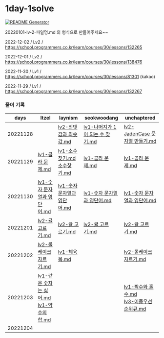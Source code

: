 # 1day-1solve

[![README Generator](https://github.com/Edint-worker/1day-1solve/actions/workflows/generate-readme.yaml/badge.svg)](https://github.com/Edint-worker/1day-1solve/actions/workflows/generate-readme.yaml)

20220101-lv-2-파일명.md 의 형식으로 만들어주세요~~

2022-12-02 / Lv2 / https://school.programmers.co.kr/learn/courses/30/lessons/132265

2022-12-01 / Lv2 / https://school.programmers.co.kr/learn/courses/30/lessons/138476

2022-11-30 / Lv1 / https://school.programmers.co.kr/learn/courses/30/lessons/81301 (kakao)

2022-11-29 / Lv1 / https://school.programmers.co.kr/learn/courses/30/lessons/132267

### 풀이 기록

| days | Itzel | laynism | seokwoodang | unchaptered |
| ---- | ----- | ----- | ----- | ----- |
| 20221128 |  | [lv2-최댓값과 최솟값.md](https://github.com/Edint-worker/1day-1solve/blob/main/laynism/20221128-lv-2-%EC%B5%9C%EB%8C%93%EA%B0%92%EA%B3%BC%20%EC%B5%9C%EC%86%9F%EA%B0%92.md) | [lv1-나머지가 1이 되는 수 찾기.md](https://github.com/Edint-worker/1day-1solve/blob/main/seokwoodang/20221128-lv-1-%EB%82%98%EB%A8%B8%EC%A7%80%EA%B0%80%201%EC%9D%B4%20%EB%90%98%EB%8A%94%20%EC%88%98%20%EC%B0%BE%EA%B8%B0.md) | [lv2-JadenCase 문자열 만들기.md](https://github.com/Edint-worker/1day-1solve/blob/main/unchaptered/20221128-lv-2-JadenCase%20%EB%AC%B8%EC%9E%90%EC%97%B4%20%EB%A7%8C%EB%93%A4%EA%B8%B0.md) |
| 20221129 | [lv1-콜라 문제.md](https://github.com/Edint-worker/1day-1solve/blob/main/Itzel/20221129-lv-1-%EC%BD%9C%EB%9D%BC%20%EB%AC%B8%EC%A0%9C.md) | [lv1-소수찾기.md소수찾기.md](https://github.com/Edint-worker/1day-1solve/blob/main/laynism/20221129-lv-1-%EC%86%8C%EC%88%98%EC%B0%BE%EA%B8%B0.md%EC%86%8C%EC%88%98%EC%B0%BE%EA%B8%B0.md) | [lv1-콜라 문제.md](https://github.com/Edint-worker/1day-1solve/blob/main/seokwoodang/20221129-lv-1-%EC%BD%9C%EB%9D%BC%20%EB%AC%B8%EC%A0%9C.md) | [lv1-콜라 문제.md](https://github.com/Edint-worker/1day-1solve/blob/main/unchaptered/20221129-lv-1-%EC%BD%9C%EB%9D%BC%20%EB%AC%B8%EC%A0%9C.md) |
| 20221130 | [lv1-숫자 문자열과 영단어.md](https://github.com/Edint-worker/1day-1solve/blob/main/Itzel/20221130-lv-1-%EC%88%AB%EC%9E%90%20%EB%AC%B8%EC%9E%90%EC%97%B4%EA%B3%BC%20%EC%98%81%EB%8B%A8%EC%96%B4.md) | [lv1-숫자 문자열과 영단어.md](https://github.com/Edint-worker/1day-1solve/blob/main/laynism/20221130-lv-1-%EC%88%AB%EC%9E%90%20%EB%AC%B8%EC%9E%90%EC%97%B4%EA%B3%BC%20%EC%98%81%EB%8B%A8%EC%96%B4.md) | [lv1-숫자 문자열과 영단어.md](https://github.com/Edint-worker/1day-1solve/blob/main/seokwoodang/20221130-lv-1-%EC%88%AB%EC%9E%90%20%EB%AC%B8%EC%9E%90%EC%97%B4%EA%B3%BC%20%EC%98%81%EB%8B%A8%EC%96%B4.md) | [lv1-숫자 문자열과 영단어.md](https://github.com/Edint-worker/1day-1solve/blob/main/unchaptered/20221130-lv-1-%EC%88%AB%EC%9E%90%20%EB%AC%B8%EC%9E%90%EC%97%B4%EA%B3%BC%20%EC%98%81%EB%8B%A8%EC%96%B4.md) |
| 20221201 | [lv2-귤 고르기.md](https://github.com/Edint-worker/1day-1solve/blob/main/Itzel/20221201-lv-2-%EA%B7%A4%20%EA%B3%A0%EB%A5%B4%EA%B8%B0.md) | [lv2-귤 고르기.md](https://github.com/Edint-worker/1day-1solve/blob/main/laynism/20221201-lv-2-%EA%B7%A4%20%EA%B3%A0%EB%A5%B4%EA%B8%B0.md) | [lv2-귤 고르기.md](https://github.com/Edint-worker/1day-1solve/blob/main/seokwoodang/20221201-lv-2-%EA%B7%A4%20%EA%B3%A0%EB%A5%B4%EA%B8%B0.md) | [lv2-귤 고르기.md](https://github.com/Edint-worker/1day-1solve/blob/main/unchaptered/20221201-lv-2-%EA%B7%A4%20%EA%B3%A0%EB%A5%B4%EA%B8%B0.md) |
| 20221202 | [lv2-롤케이크 자르기.md](https://github.com/Edint-worker/1day-1solve/blob/main/Itzel/20221202-lv-2-%EB%A1%A4%EC%BC%80%EC%9D%B4%ED%81%AC%20%EC%9E%90%EB%A5%B4%EA%B8%B0.md) | [lv1-체육복.md](https://github.com/Edint-worker/1day-1solve/blob/main/laynism/20221202-lv-1-%EC%B2%B4%EC%9C%A1%EB%B3%B5.md) |  | [lv2-롤케이크 자르기.md](https://github.com/Edint-worker/1day-1solve/blob/main/unchaptered/20221202-lv-2-%EB%A1%A4%EC%BC%80%EC%9D%B4%ED%81%AC%20%EC%9E%90%EB%A5%B4%EA%B8%B0.md) |
| 20221203 | [lv1-같은 숫자는 싫어.md](https://github.com/Edint-worker/1day-1solve/blob/main/Itzel/20221203-lv-1-%EA%B0%99%EC%9D%80%20%EC%88%AB%EC%9E%90%EB%8A%94%20%EC%8B%AB%EC%96%B4.md)<br>[lv1-약수의 합.md](https://github.com/Edint-worker/1day-1solve/blob/main/Itzel/20221203-lv-1-%EC%95%BD%EC%88%98%EC%9D%98%20%ED%95%A9.md) |  |  | [lv1-짝수와 홀수.md](https://github.com/Edint-worker/1day-1solve/blob/main/unchaptered/20221203-lv-1-%EC%A7%9D%EC%88%98%EC%99%80%20%ED%99%80%EC%88%98.md)<br>[lv3-이중우선순위큐.md](https://github.com/Edint-worker/1day-1solve/blob/main/unchaptered/20221203-lv-3-%EC%9D%B4%EC%A4%91%EC%9A%B0%EC%84%A0%EC%88%9C%EC%9C%84%ED%81%90.md) |
| 20221204 |  |  |  |  |
